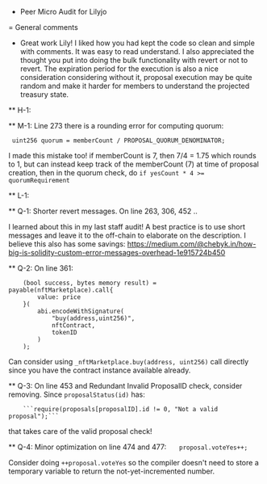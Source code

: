 * Peer Micro Audit for Lilyjo

= General comments

- Great work Lily! I liked how you had kept the code so clean and simple with comments. It was easy to read understand. I also appreciated the thought you
put into doing the bulk functionality with revert or not to revert. The expiration period for the execution is also a nice consideration considering without it, proposal execution may be quite random and make it harder for members to understand the projected treasury state.

** H-1:

** M-1: Line 273 there is a rounding error for computing quorum:

   ``` uint256 quorum = memberCount / PROPOSAL_QUORUM_DENOMINATOR;```

I made this mistake too! if memberCount is 7, then 7/4 = 1.75 which rounds to 1, but can instead keep track of the memberCount (7) at time of
proposal creation, then in the quorum check, do `if yesCount * 4 >= quorumRequirement`

** L-1:

** Q-1: Shorter revert messages. On line 263, 306, 452 ..

I learned about this in my last staff audit! A best practice is to use short messages and leave it to the off-chain to elaborate on the description. I believe this also has some savings: https://medium.com/@chebyk.in/how-big-is-solidity-custom-error-messages-overhead-1e915724b450

** Q-2: On line 361:

        (bool success, bytes memory result) = payable(nftMarketplace).call{
            value: price
        }(
            abi.encodeWithSignature(
                "buy(address,uint256)",
                nftContract,
                tokenID
            )
        );

Can consider using `_nftMarketplace.buy(address, uint256)` call directly since you have the contract instance available already.

** Q-3: On line 453 and Redundant Invalid ProposalID check, consider removing. Since `proposalStatus(id)` has:

        ```require(proposals[proposalID].id != 0, "Not a valid proposal");```
that takes care of the valid proposal check!


** Q-4: Minor optimization on line 474 and 477:
    ```   proposal.voteYes++;```

Consider doing `++proposal.voteYes` so the compiler doesn't need to store a temporary variable to return the not-yet-incremented number.



